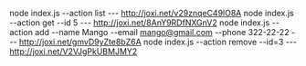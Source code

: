 node index.js --action list --- http://joxi.net/v29znqeC49lO8A
node index.js --action get --id 5 --- http://joxi.net/8AnY9RDfNXGnV2
node index.js --action add --name Mango --email mango@gmail.com --phone 322-22-22 --- http://joxi.net/gmvD9yZte8bZ6A
node index.js --action remove --id=3 --- http://joxi.net/V2VJgPkUBMJMY2

